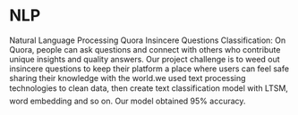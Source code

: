 # NLP
Natural Language Processing
Quora Insincere Questions Classification:
On Quora, people can ask questions and connect with others who contribute unique insights and quality answers. Our project challenge is to weed out insincere questions to keep their platform a place where users can feel safe sharing their knowledge with the world.we used text processing technologies to clean data, then create text classification model with LTSM, word embedding and so on. Our model obtained 95% accuracy.
